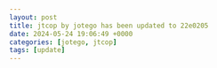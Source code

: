 ```yaml
---
layout: post
title: jtcop by jotego has been updated to 22e0205
date: 2024-05-24 19:06:49 +0000
categories: [jotego, jtcop]
tags: [update]
---
```


